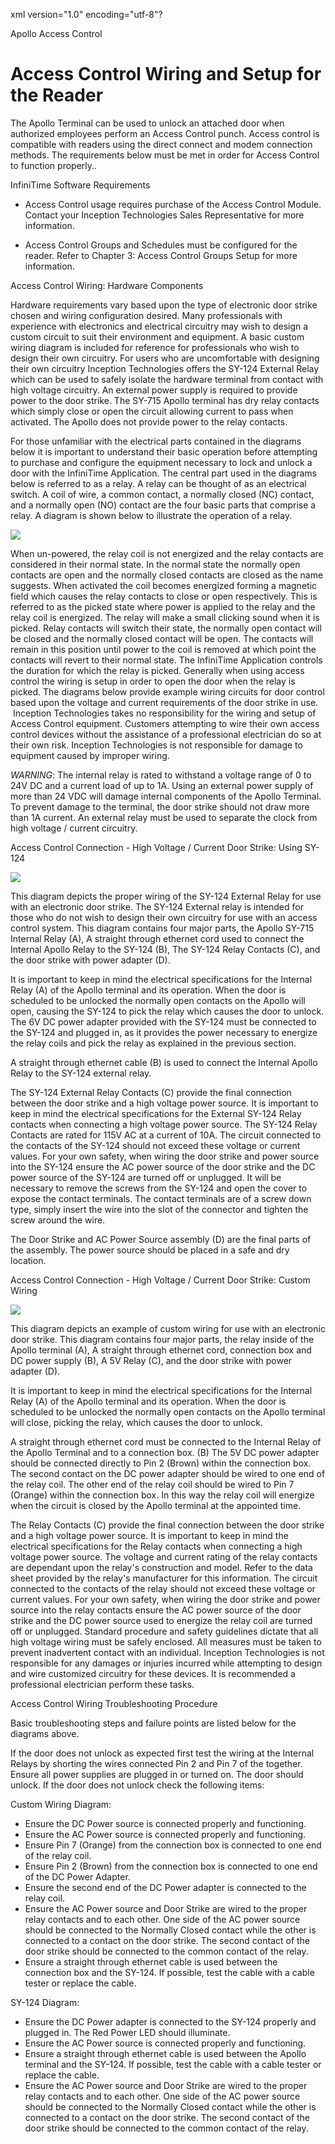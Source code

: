 xml version="1.0" encoding="utf-8"?





Apollo Access Control




# Access Control Wiring and Setup for the Reader

The Apollo Terminal can be used to unlock an attached door when authorized employees perform an Access Control punch. Access control is compatible with readers using the direct connect and modem connection methods. The requirements below must be met in order for Access Control to function properly..

InfiniTime Software Requirements

* Access Control usage requires purchase of the Access Control Module. Contact your Inception Technologies Sales Representative for more information.

* Access Control Groups and Schedules must be configured for the reader. Refer to Chapter 3: Access Control Groups Setup for more information.

Access Control Wiring: Hardware Components

Hardware requirements vary based upon the type of electronic door strike chosen and wiring configuration desired. Many professionals with experience with electronics and electrical circuitry may wish to design a custom circuit to suit their environment and equipment. A basic custom wiring diagram is included for reference for professionals who wish to design their own circuitry. For users who are uncomfortable with designing their own circuitry Inception Technologies offers the SY-124 External Relay which can be used to safely isolate the hardware terminal from contact with high voltage circuitry. An external power supply is required to provide power to the door strike. The SY-715 Apollo terminal has dry relay contacts which simply close or open the circuit allowing current to pass when activated. The Apollo does not provide power to the relay contacts.

For those unfamiliar with the electrical parts contained in the diagrams below it is important to understand their basic operation before attempting to purchase and configure the equipment necessary to lock and unlock a door with the InfiniTime Application. The central part used in the diagrams below is referred to as a relay. A relay can be thought of as an electrical switch. A coil of wire, a common contact, a normally closed (NC) contact, and a normally open (NO) contact are the four basic parts that comprise a relay. A diagram is shown below to illustrate the operation of a relay.

![](/img/image-404.png)

When un-powered, the relay coil is not energized and the relay contacts are considered in their normal state. In the normal state the normally open contacts are open and the normally closed contacts are closed as the name suggests. When activated the coil becomes energized forming a magnetic field which causes the relay contacts to close or open respectively. This is referred to as the picked state where power is applied to the relay and the relay coil is energized. The relay will make a small clicking sound when it is picked. Relay contacts will switch their state, the normally open contact will be closed and the normally closed contact will be open. The contacts will remain in this position until power to the coil is removed at which point the contacts will revert to their normal state. The InfiniTime Application controls the duration for which the relay is picked. Generally when using access control the wiring is setup in order to open the door when the relay is picked. The diagrams below provide example wiring circuits for door control based upon the voltage and current requirements of the door strike in use.  Inception Technologies takes no responsibility for the wiring and setup of Access Control equipment. Customers attempting to wire their own access control devices without the assistance of a professional electrician do so at their own risk. Inception Technologies is not responsible for damage to equipment caused by improper wiring.

*WARNING*: The internal relay is rated to withstand a voltage range of 0 to 24V DC and a current load of up to 1A. Using an external power supply of more than 24 VDC will damage internal components of the Apollo Terminal. To prevent damage to the terminal, the door strike should not draw more than 1A current. An external relay must be used to separate the clock from high voltage / current circuitry.

Access Control Connection - High Voltage / Current Door Strike: Using SY-124

![](/img/image-404.png)

This diagram depicts the proper wiring of the SY-124 External Relay for use with an electronic door strike. The SY-124 External relay is intended for those who do not wish to design their own circuitry for use with an access control system. This diagram contains four major parts, the Apollo SY-715 Internal Relay (A), A straight through ethernet cord used to connect the Internal Apollo Relay to the SY-124 (B), The SY-124 Relay Contacts (C), and the door strike with power adapter (D).

It is important to keep in mind the electrical specifications for the Internal Relay (A) of the Apollo terminal and its operation. When the door is scheduled to be unlocked the normally open contacts on the Apollo will open, causing the SY-124 to pick the relay which causes the door to unlock. The 6V DC power adapter provided with the SY-124 must be connected to the SY-124 and plugged in, as it provides the power necessary to energize the relay coils and pick the relay as explained in the previous section.

A straight through ethernet cable (B) is used to connect the Internal Apollo Relay to the SY-124 external relay.

The SY-124 External Relay Contacts (C) provide the final connection between the door strike and a high voltage power source. It is important to keep in mind the electrical specifications for the External SY-124 Relay contacts when connecting a high voltage power source. The SY-124 Relay Contacts are rated for 115V AC at a current of 10A. The circuit connected to the contacts of the SY-124 should not exceed these voltage or current values. For your own safety, when wiring the door strike and power source into the SY-124 ensure the AC power source of the door strike and the DC power source of the SY-124 are turned off or unplugged. It will be necessary to remove the screws from the SY-124 and open the cover to expose the contact terminals. The contact terminals are of a screw down type, simply insert the wire into the slot of the connector and tighten the screw around the wire.

The Door Strike and AC Power Source assembly (D) are the final parts of the assembly. The power source should be placed in a safe and dry location.

Access Control Connection - High Voltage / Current Door Strike: Custom Wiring

![](/img/image-404.png)

This diagram depicts an example of custom wiring for use with an electronic door strike. This diagram contains four major parts, the relay inside of the Apollo terminal (A), A straight through ethernet cord, connection box and DC power supply (B), A 5V Relay (C), and the door strike with power adapter (D).

It is important to keep in mind the electrical specifications for the Internal Relay (A) of the Apollo terminal and its operation. When the door is scheduled to be unlocked the normally open contacts on the Apollo terminal will close, picking the relay, which causes the door to unlock.

A straight through ethernet cord must be connected to the Internal Relay of the Apollo Terminal and to a connection box. (B) The 5V DC power adapter should be connected directly to Pin 2 (Brown) within the connection box. The second contact on the DC power adapter should be wired to one end of the relay coil. The other end of the relay coil should be wired to Pin 7 (Orange) within the connection box. In this way the relay coil will energize when the circuit is closed by the Apollo terminal at the appointed time.

The Relay Contacts (C) provide the final connection between the door strike and a high voltage power source. It is important to keep in mind the electrical specifications for the Relay contacts when connecting a high voltage power source. The voltage and current rating of the relay contacts are dependant upon the relay's construction and model. Refer to the data sheet provided by the relay's manufacturer for this information. The circuit connected to the contacts of the relay should not exceed these voltage or current values. For your own safety, when wiring the door strike and power source into the relay contacts ensure the AC power source of the door strike and the DC power source used to energize the relay coil are turned off or unplugged. Standard procedure and safety guidelines dictate that all high voltage wiring must be safely enclosed. All measures must be taken to prevent inadvertent contact with an individual. Inception Technologies is not responsible for any damages or injuries incurred while attempting to design and wire customized circuitry for these devices. It is recommended a professional electrician perform these tasks.

Access Control Wiring Troubleshooting Procedure

Basic troubleshooting steps and failure points are listed below for the diagrams above.

If the door does not unlock as expected first test the wiring at the Internal Relays by shorting the wires connected Pin 2 and Pin 7 of the together. Ensure all power supplies are plugged in or turned on. The door should unlock. If the door does not unlock check the following items:

Custom Wiring Diagram:

* Ensure the DC Power source is connected properly and functioning.
* Ensure the AC Power source is connected properly and functioning.
* Ensure Pin 7 (Orange) from the connection box is connected to one end of the relay coil.
* Ensure Pin 2 (Brown) from the connection box is connected to one end of the DC Power Adapter.
* Ensure the second end of the DC Power adapter is connected to the relay coil.
* Ensure the AC Power source and Door Strike are wired to the proper relay contacts and to each other. One side of the AC power source should be connected to the Normally Closed contact while the other is connected to a contact on the door strike. The second contact of the door strike should be connected to the common contact of the relay.
* Ensure a straight through ethernet cable is used between the connection box and the SY-124. If possible, test the cable with a cable tester or replace the cable.

SY-124 Diagram:

* Ensure the DC Power adapter is connected to the SY-124 properly and plugged in. The Red Power LED should illuminate.
* Ensure the AC Power source is connected properly and functioning.
* Ensure a straight through ethernet cable is used between the Apollo terminal and the SY-124. If possible, test the cable with a cable tester or replace the cable.
* Ensure the AC Power source and Door Strike are wired to the proper relay contacts and to each other. One side of the AC power source should be connected to the Normally Closed contact while the other is connected to a contact on the door strike. The second contact of the door strike should be connected to the common contact of the relay.